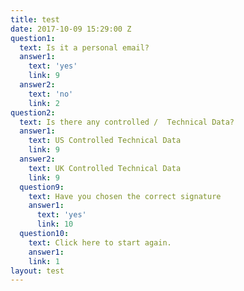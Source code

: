 ```yaml
---
title: test
date: 2017-10-09 15:29:00 Z
question1:
  text: Is it a personal email?
  answer1:
    text: 'yes'
    link: 9
  answer2:
    text: 'no'
    link: 2
question2:
  text: Is there any controlled /  Technical Data?
  answer1:
    text: US Controlled Technical Data
    link: 9
  answer2:
    text: UK Controlled Technical Data
    link: 9
  question9:
    text: Have you chosen the correct signature
    answer1:
      text: 'yes'
      link: 10
  question10:
    text: Click here to start again.
    answer1: 
    link: 1
layout: test
---
```



